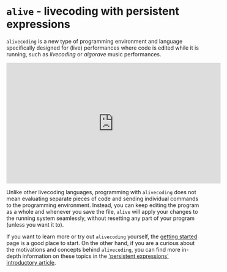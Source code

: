 # `alive` - livecoding with persistent expressions

`alivecoding` is a new type of programming environment and language
specifically designed for (live) performances where code is edited while it is
running, such as *livecoding* or *algorave* music performances.

<iframe class="embed" allowfullscreen="true" frameborder="0"
  height="315" width="560" src="https://www.youtube.com/embed/z0XZYnY3Evc"
></iframe>

Unlike other livecoding languages, programming with `alivecoding` does not
mean evaluating separate pieces of code and sending individual commands to the
programming environment. Instead, you can keep editing the program as a whole
and whenever you save the file, `alive` will apply your changes to the running
system seamlessly, without resetting any part of your program (unless you want
it to).

If you want to learn more or try out `alivecoding` yourself, the
[getting started][guide] page is a good place to start. On the other hand, if
you are a curious about the motivations and concepts behind `alivecoding`,
you can find more in-depth information on these topics in the
['persistent expressions' introductory article][rationale].

[rationale]: https://s-ol.nu/alivecoding
[guide]: guide.html
